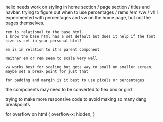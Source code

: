 hello
needs work on styling in home section / page section / titles and navbar.
trying to figure out when to use percentages / rems /em /vw / vh 
I experimented with percentages and vw on the home page, but not the pages themselves.

    rem is relational to the base html. 
    I know the base html has a set default but does it help if the font size is set in your personal html?

    em is in relation to it's parent component

    Neither em or rem seem to scale very well
    
    vw works best for scaling but gets way to small on smaller screen, maybe set a break point for just that

    for padding and margin is it best to use pixels or percentages
the components may need to be converted to flex box or gird

trying to make more responsive code to avoid making so many dang breakpoints


for overflow on 
html {
    overflow-x: hidden;
}